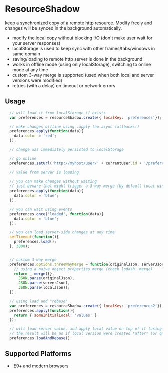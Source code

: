ResourceShadow
==============

keep a synchronized copy of a remote http resource.
Modify freely and changes will be synced in the background automatically.

- modify the local copy without blocking I/O (don't make user wait for your server responses)
- localStorage is used to keep sync with other frames/tabs/windows in same domain
- saving/loading to remote http server is done in the background
- works in offline mode (using only localStorage), switching to online mode at any time
- custom 3-way merge is supported (used when both local and server versions were modified)
- retries (with a delay) on timeout or network errors

Usage
-----

``` js
  // will load it from localStorage if exists
  var preferences = resourceShadow.create({ localKey: 'preferences'});

  // make changes offline using .apply (no async callbacks!)
  preferences.apply(function(data){
    data.color = 'red';
  });

  // change was immediately persisted to localStorage

  // go online
  preferences.setUrl('http://myhost/user/' + currentUser.id + '/preferences').load();

  // value from server is loading

  // you can make changes without waiting
  // just beware that might trigger a 3-way merge (by default local wins)
  preferences.apply(function(data){
    data.color = 'blue';
  });

  // you can wait using events
  preferences.once('loaded', function(data){
    data.color = 'blue';
  });

  // you can load server-side changes at any time
  setTimeout(function(){
    preferences.load();
  }, 3000);


  // custom 3-way merge
  preferences.options.threeWayMerge = function(originalJson, serverJson, localJson) {
    // using a naive object properties merge (check lodash .merge)
    return _.merge({},
      JSON.parse(originalJson),
      JSON.parse(serverJson),
      JSON.parse(localJson));
  });

  // using load and "rebase"
  var preferences = resourceShadow.create({ localKey: 'preferences2'});
  preferences.apply(function(){
    return { someInitialLocal: 'values' }
  });

  // will load server value, and apply local value on top of it (using 3 way merge)
  // the result will be as if local version were created *after* (or on top) of server version
  preferences.loadAndRebase();
```

Supported Platforms
---------

- IE9+ and modern browsers
